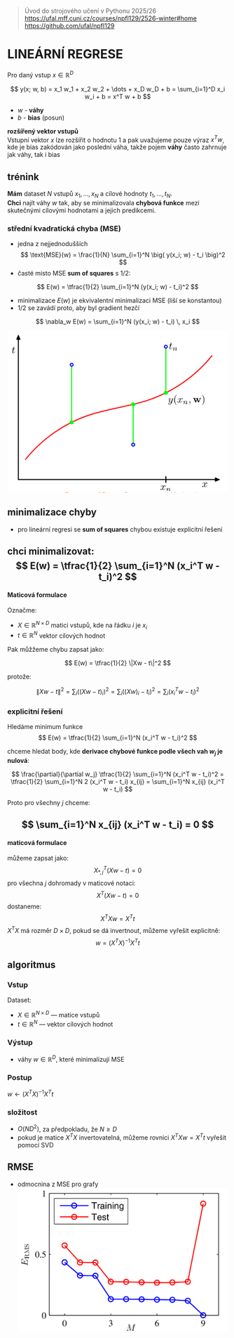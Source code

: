 > Úvod do strojového učení v Pythonu 2025/26<br>
> https://ufal.mff.cuni.cz/courses/npfl129/2526-winter#home<br>
> https://github.com/ufal/npfl129

# LINEÁRNÍ REGRESE
Pro daný vstup $x \in \mathbb{R}^D$ 

$$
y(x; w, b) = x_1 w_1 + x_2 w_2 + \dots + x_D w_D + b 
= \sum_{i=1}^D x_i w_i + b 
= x^T w + b
$$

- $w$ - **váhy**  
- $b$ - **bias** (posun)

**rozšířený vektor vstupů**<br>
Vstupní vektor $x$ lze rozšířit o hodnotu $1$ a pak uvažujeme pouze výraz $x^T w$, kde je bias zakódován jako poslední váha, takže pojem **váhy** často zahrnuje jak váhy, tak i bias

## trénink
**Mám** dataset $N$ vstupů $x_1, \dots, x_N$ a cílové hodnoty $t_1, \dots, t_N$.  
**Chci** najít váhy $w$ tak, aby se minimalizovala **chybová funkce** mezi skutečnými cílovými hodnotami a jejich predikcemi.
### střední kvadratická chyba (MSE)
- jedna z nejjednodušších 
$$
\text{MSE}(w) = \frac{1}{N} \sum_{i=1}^N \big( y(x_i; w) - t_i \big)^2
$$
- časté místo MSE **sum of squares** s  $1/2$:

$$
E(w) = \tfrac{1}{2} \sum_{i=1}^N (y(x_i; w) - t_i)^2
$$
- minimalizace $E(w)$ je ekvivalentní minimalizaci MSE (liší se konstantou)  
- $1/2$ se zavádí proto, aby byl gradient hezčí

$$
\nabla_w E(w) = \sum_{i=1}^N (y(x_i; w) - t_i) \, x_i
$$

 ![změny](linreg_graf1.png)

## minimalizace chyby
- pro lineární regresi se **sum of squares** chybou existuje explicitní řešení  

**chci** minimalizovat:
$$
E(w) = \tfrac{1}{2} \sum_{i=1}^N (x_i^T w - t_i)^2
$$
---
#### Maticová formulace
Označme:
- $X \in \mathbb{R}^{N \times D}$ matici vstupů, kde na řádku $i$ je $x_i$  
- $t \in \mathbb{R}^N$ vektor cílových hodnot  

Pak můžžeme chybu zapsat jako:

$$
E(w) = \tfrac{1}{2} \|Xw - t\|^2
$$

protože:

$$
\|Xw - t\|^2 = \sum_i \big((Xw - t)_i\big)^2 
= \sum_i \big((Xw)_i - t_i\big)^2 
= \sum_i (x_i^T w - t_i)^2
$$

### explicitní řešení
Hledáme minimum funkce
$$
E(w) = \tfrac{1}{2} \sum_{i=1}^N (x_i^T w - t_i)^2
$$

chceme hledat body, kde **derivace chybové funkce podle všech vah $w_j$ je nulová**:

$$
\frac{\partial}{\partial w_j} \tfrac{1}{2} \sum_{i=1}^N (x_i^T w - t_i)^2 
= \tfrac{1}{2} \sum_{i=1}^N 2 (x_i^T w - t_i) x_{ij} 
= \sum_{i=1}^N x_{ij} (x_i^T w - t_i)
$$

Proto pro všechny $j$ chceme:

$$
\sum_{i=1}^N x_{ij} (x_i^T w - t_i) = 0
$$
---
#### maticová formulace
můžeme zapsat jako:
$$
X_{*,j}^T (X w - t) = 0
$$
pro všechna $j$ dohromady v maticové notaci:
$$
X^T (X w - t) = 0
$$
dostaneme:
$$
X^T X w = X^T t
$$
$X^T X$ má rozměr $D \times D$, pokud se dá invertnout, můžeme vyřešit explicitně:
$$
w = (X^T X)^{-1} X^T t
$$

## algoritmus
### Vstup
Dataset:
- $X \in \mathbb{R}^{N \times D}$ — matice vstupů  
- $t \in \mathbb{R}^N$ — vektor cílových hodnot

### Výstup
- váhy $w \in \mathbb{R}^D$, které minimalizují MSE

### Postup
$w \gets (X^T X)^{-1} X^T t$

### složitost 
- $O(N D^2)$, za předpokladu, že $N \ge D$  
- pokud je matice $X^T X$ invertovatelná, můžeme rovnici $X^T X w = X^T t$ vyřešit pomocí SVD

## RMSE
- odmocnina z MSE pro grafy
![změny](linreg_graf2.png)

